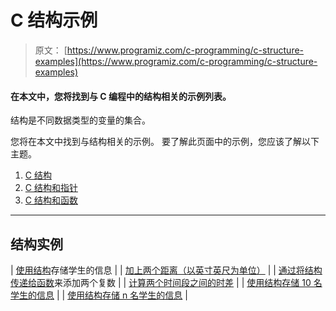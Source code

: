 # C 结构示例

> 原文： [https://www.programiz.com/c-programming/c-structure-examples](https://www.programiz.com/c-programming/c-structure-examples)

#### 在本文中，您将找到与 C 编程中的结构相关的示例列表。

结构是不同数据类型的变量的集合。

您将在本文中找到与结构相关的示例。 要了解此页面中的示例，您应该了解以下主题。

1.  [C 结构](/c-programming/c-structures "C Programming Structures")
2.  [C 结构和指针](/c-programming/c-structures-pointers)
3.  [C 结构和函数](/c-programming/c-structure-function)

* * *

## 结构实例

| [使用结构](/c-programming/examples/structure-store-information)存储学生的信息 |
| [加上两个距离（以英寸英尺为单位）](/c-programming/examples/inch-feet-structure) |
| [通过将结构传递给函数](/c-programming/examples/complex-number-add)来添加两个复数 |
| [计算两个时间段之间的时差](/c-programming/examples/time-structure) |
| [使用结构存储 10 名学生的信息](/c-programming/examples/information-structure-array) |
| [使用结构存储 n 名学生的信息](/c-programming/examples/structure-dynamic-memory-allocation) |